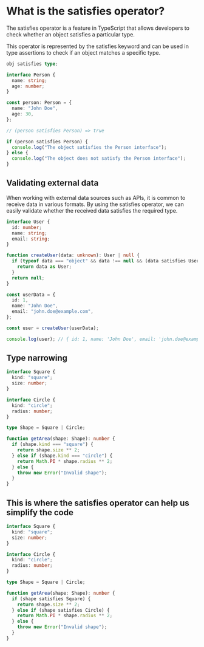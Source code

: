 # What is the satisfies operator?

The satisfies operator is a feature in TypeScript that allows developers to check whether an object satisfies a particular type.

This operator is represented by the satisfies keyword and can be used in type assertions to check if an object matches a specific type.

```ts
obj satisfies type;
```

```ts
interface Person {
  name: string;
  age: number;
}

const person: Person = {
  name: "John Doe",
  age: 30,
};

// (person satisfies Person) => true

if (person satisfies Person) {
  console.log("The object satisfies the Person interface");
} else {
  console.log("The object does not satisfy the Person interface");
}
```

## Validating external data

When working with external data sources such as APIs, it is common to receive data in various formats. By using the satisfies operator, we can easily validate whether the received data satisfies the required type.

```ts
interface User {
  id: number;
  name: string;
  email: string;
}

function createUser(data: unknown): User | null {
  if (typeof data === "object" && data !== null && (data satisfies User)) {
    return data as User;
  }
  return null;
}

const userData = {
  id: 1,
  name: "John Doe",
  email: "john.doe@example.com",
};

const user = createUser(userData);

console.log(user); // { id: 1, name: 'John Doe', email: 'john.doe@example.com' }
```

## Type narrowing

```ts
interface Square {
  kind: "square";
  size: number;
}

interface Circle {
  kind: "circle";
  radius: number;
}

type Shape = Square | Circle;

function getArea(shape: Shape): number {
  if (shape.kind === "square") {
    return shape.size ** 2;
  } else if (shape.kind === "circle") {
    return Math.PI * shape.radius ** 2;
  } else {
    throw new Error("Invalid shape");
  }
}
```

## This is where the satisfies operator can help us simplify the code

```ts
interface Square {
  kind: "square";
  size: number;
}

interface Circle {
  kind: "circle";
  radius: number;
}

type Shape = Square | Circle;

function getArea(shape: Shape): number {
  if (shape satisfies Square) {
    return shape.size ** 2;
  } else if (shape satisfies Circle) {
    return Math.PI * shape.radius ** 2;
  } else {
    throw new Error("Invalid shape");
  }
}
```
